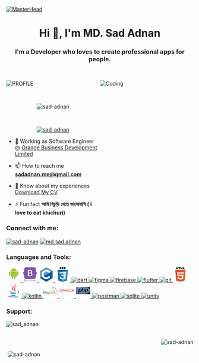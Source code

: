[![MasterHead](https://img.buymeacoffee.com/api/?url=aHR0cHM6Ly9jZG4uYnV5bWVhY29mZmVlLmNvbS91cGxvYWRzL3Byb2ZpbGVfcGljdHVyZXMvMjAyMi8wOC80NGNjMWQ3OTcwM2U2NzExYzI2Y2UxMDMzMzA4NTgyOS5qcGdAMzAwd18wZS53ZWJw&creator=MD.+Sad+Adnan&is_creating=a%20Developer%20who%20loves%20to%20create%20professional%20apps%20for%20people.&design_code=1&design_color=%2326B0A1&slug=sad_adnan)](https://play.google.com/store/apps/dev?id=7071097080167673760)
<h1 align="center">Hi 👋, I'm MD. Sad Adnan</h1>
<h3 align="center">I'm a Developer who loves to create professional apps for people.</h3>
<br>
<p>
    <img alt="PROFILE" width="50%" height="500px" src="https://cdn.buymeacoffee.com/uploads/profile_pictures/2022/08/44cc1d79703e6711c26ce10333085829.jpg@300w_0e.webp">
    <img align="right" alt="Coding" width="50%" height="500px" src="https://cdn.dribbble.com/users/1162077/screenshots/4649464/skatter-programmer.gif">
</p>

<br>

<p align="center"> <img src="https://komarev.com/ghpvc/?username=sad-adnan&label=Profile%20views&color=0e75b6&style=flat" alt="sad-adnan" /> </p>
<br>

<p align="center"> <a href="https://github.com/ryo-ma/github-profile-trophy"><img src="https://github-profile-trophy.vercel.app/?username=sad-adnan" alt="sad-adnan" /></a> </p>

- 🔭 Working as Software Engineer @ [Orange Business Development Limited](https://orangebd.com/)

- 📫 How to reach me [**sadadnan.me@gmail.com**](mailto:sadadnan.me@gmail.com)

- 📄 Know about my experiences [Download My CV](https://drive.google.com/file/d/1iN5W5YJA4T79llF2nktooP_beMjUysl1/view?usp=sharing)

- ⚡ Fun fact **আমি খিচুড়ি খেতে ভালোবাসি ( I love to eat khichuri)**

<h3 align="left">Connect with me:</h3>
<p align="left">
<a href="https://linkedin.com/in/sad-adnan" target="blank"><img align="center" src="https://raw.githubusercontent.com/rahuldkjain/github-profile-readme-generator/master/src/images/icons/Social/linked-in-alt.svg" alt="sad-adnan" height="30" width="40" /></a>
<a href="https://fb.com/md.sad.adnan" target="blank"><img align="center" src="https://raw.githubusercontent.com/rahuldkjain/github-profile-readme-generator/master/src/images/icons/Social/facebook.svg" alt="md.sad.adnan" height="30" width="40" /></a>
</p>

<h3 align="left">Languages and Tools:</h3>
<p align="left"> <a href="https://developer.android.com" target="_blank" rel="noreferrer"> <img src="https://raw.githubusercontent.com/devicons/devicon/master/icons/android/android-original-wordmark.svg" alt="android" width="40" height="40"/> </a> <a href="https://getbootstrap.com" target="_blank" rel="noreferrer"> <img src="https://raw.githubusercontent.com/devicons/devicon/master/icons/bootstrap/bootstrap-plain-wordmark.svg" alt="bootstrap" width="40" height="40"/> </a> <a href="https://www.cprogramming.com/" target="_blank" rel="noreferrer"> <img src="https://raw.githubusercontent.com/devicons/devicon/master/icons/c/c-original.svg" alt="c" width="40" height="40"/> </a> <a href="https://www.w3schools.com/css/" target="_blank" rel="noreferrer"> <img src="https://raw.githubusercontent.com/devicons/devicon/master/icons/css3/css3-original-wordmark.svg" alt="css3" width="40" height="40"/> </a> <a href="https://dart.dev" target="_blank" rel="noreferrer"> <img src="https://www.vectorlogo.zone/logos/dartlang/dartlang-icon.svg" alt="dart" width="40" height="40"/> </a> <a href="https://www.figma.com/" target="_blank" rel="noreferrer"> <img src="https://www.vectorlogo.zone/logos/figma/figma-icon.svg" alt="figma" width="40" height="40"/> </a> <a href="https://firebase.google.com/" target="_blank" rel="noreferrer"> <img src="https://www.vectorlogo.zone/logos/firebase/firebase-icon.svg" alt="firebase" width="40" height="40"/> </a> <a href="https://flutter.dev" target="_blank" rel="noreferrer"> <img src="https://www.vectorlogo.zone/logos/flutterio/flutterio-icon.svg" alt="flutter" width="40" height="40"/> </a> <a href="https://git-scm.com/" target="_blank" rel="noreferrer"> <img src="https://www.vectorlogo.zone/logos/git-scm/git-scm-icon.svg" alt="git" width="40" height="40"/> </a> <a href="https://www.w3.org/html/" target="_blank" rel="noreferrer"> <img src="https://raw.githubusercontent.com/devicons/devicon/master/icons/html5/html5-original-wordmark.svg" alt="html5" width="40" height="40"/> </a> <a href="https://www.java.com" target="_blank" rel="noreferrer"> <img src="https://raw.githubusercontent.com/devicons/devicon/master/icons/java/java-original.svg" alt="java" width="40" height="40"/> </a> <a href="https://kotlinlang.org" target="_blank" rel="noreferrer"> <img src="https://www.vectorlogo.zone/logos/kotlinlang/kotlinlang-icon.svg" alt="kotlin" width="40" height="40"/> </a> <a href="https://www.mysql.com/" target="_blank" rel="noreferrer"> <img src="https://raw.githubusercontent.com/devicons/devicon/master/icons/mysql/mysql-original-wordmark.svg" alt="mysql" width="40" height="40"/> </a> <a href="https://www.oracle.com/" target="_blank" rel="noreferrer"> <img src="https://raw.githubusercontent.com/devicons/devicon/master/icons/oracle/oracle-original.svg" alt="oracle" width="40" height="40"/> </a> <a href="https://www.php.net" target="_blank" rel="noreferrer"> <img src="https://raw.githubusercontent.com/devicons/devicon/master/icons/php/php-original.svg" alt="php" width="40" height="40"/> </a> <a href="https://postman.com" target="_blank" rel="noreferrer"> <img src="https://www.vectorlogo.zone/logos/getpostman/getpostman-icon.svg" alt="postman" width="40" height="40"/> </a> <a href="https://www.sqlite.org/" target="_blank" rel="noreferrer"> <img src="https://www.vectorlogo.zone/logos/sqlite/sqlite-icon.svg" alt="sqlite" width="40" height="40"/> </a> <a href="https://unity.com/" target="_blank" rel="noreferrer"> <img src="https://www.vectorlogo.zone/logos/unity3d/unity3d-icon.svg" alt="unity" width="40" height="40"/> </a> </p>

<h3 align="left">Support:</h3>
<p ><a align="left" href="https://www.buymeacoffee.com/sad_adnan"> <img align="left" src="https://cdn.buymeacoffee.com/buttons/v2/default-yellow.png" height="50" width="210" alt="sad_adnan" /></a></p><br><br>

<p><img align="right" src="https://github-readme-stats.vercel.app/api/top-langs?username=sad-adnan&show_icons=true&locale=en&layout=compact" alt="sad-adnan" /></p> <br>

<p>&nbsp;<img align="center" src="https://github-readme-stats.vercel.app/api?username=sad-adnan&show_icons=true&locale=en" alt="sad-adnan" /></p>


<!--
**sad-adnan/sad-adnan** is a ✨ _special_ ✨ repository because its `README.md` (this file) appears on your GitHub profile.

Here are some ideas to get you started:

- 🔭 I’m currently working on ...
- 🌱 I’m currently learning ...
- 👯 I’m looking to collaborate on ...
- 🤔 I’m looking for help with ...
- 💬 Ask me about ...
- 📫 How to reach me: ...
- 😄 Pronouns: ...
- ⚡ Fun fact: ...
-->
